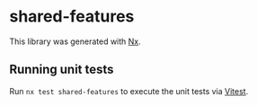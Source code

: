 # shared-features

This library was generated with [Nx](https://nx.dev).

## Running unit tests

Run `nx test shared-features` to execute the unit tests via [Vitest](https://vitest.dev/).
